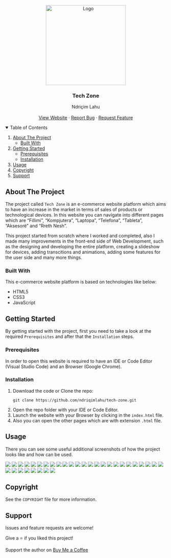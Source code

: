 <!-- PROJECT LOGO -->
<p align="center">
  <img src="https://github.com/ndriqimlahu/ndriqim-lahu-portfolio/blob/main/assets/portfolio/TechZone.png" alt="Logo" width="250" height="250">
  <h3 align="center">Tech Zone</h3>
  <p align="center">
    Ndriçim Lahu
    <br>
    <br>
    <a href="https://ndriqimlahu.github.io/tech-zone">View Website</a>
    ·
    <a href="https://github.com/ndriqimlahu/tech-zone/issues">Report Bug</a>
    ·
    <a href="https://github.com/ndriqimlahu/tech-zone/issues">Request Feature</a>
  </p>
</p>


<!-- TABLE OF CONTENTS -->
<details open="open">
  <summary>Table of Contents</summary>
  <ol>
    <li>
      <a href="#about-the-project">About The Project</a>
      <ul>
        <li><a href="#built-with">Built With</a></li>
      </ul>
    </li>
    <li>
      <a href="#getting-started">Getting Started</a>
      <ul>
        <li><a href="#prerequisites">Prerequisites</a></li>
        <li><a href="#installation">Installation</a></li>
      </ul>
    </li>
    <li><a href="#usage">Usage</a></li>
    <li><a href="#copyright">Copyright</a></li>
    <li><a href="#support">Support</a></li>
  </ol>
</details>


<!-- ABOUT THE PROJECT -->
## About The Project

The project called `Tech Zone` is an e-commerce website platform which aims to have an increase in the market in terms of sales of products or technological devices. In this website you can navigate into different pages which are “Fillimi”, “Kompjutera”, “Laptopa”, “Telefona”, “Tableta”, “Aksesorë” and “Rreth Nesh”.

This project started from scratch where I worked and completed, also I made many improvements in the front-end side of Web Development, such as the designing and developing the entire platform, creating a slideshow for devices, adding transcitions and animations, adding some features for the user side and many more things.


### Built With

This e-commerce website platform is based on technologies like below:

* HTML5
* CSS3
* JavaScript


<!-- GETTING STARTED -->
## Getting Started

By getting started with the project, first you need to take a look at the required `Prerequisites` and after that the `Installation` steps.


### Prerequisites

In order to open this website is required to have an IDE or Code Editor (Visual Studio Code) and an Browser (Google Chrome).


### Installation

1. Download the code or Clone the repo:
   ```terminal
   git clone https://github.com/ndriqimlahu/tech-zone.git
   ```
2. Open the repo folder with your IDE or Code Editor.
3. Launch the website with your Browser by clicking in the `index.html` file.
4. Also you can open the other pages which are with extension `.html` file.


<!-- USAGE -->
## Usage

There you can see some useful additional screenshots of how the project looks like and how can be used.

<img src="https://github.com/ndriqimlahu/tech-zone/blob/main/preview/01.1-Home%20page%20(Responsive%20for%20Desktop).png">
<img src="https://github.com/ndriqimlahu/tech-zone/blob/main/preview/01.2-Home%20page%20(Responsive%20for%20Laptop).png">
<img src="https://github.com/ndriqimlahu/tech-zone/blob/main/preview/01.3-Home%20page%20(Responsive%20for%20Mobile).png">
<img src="https://github.com/ndriqimlahu/tech-zone/blob/main/preview/02.1-Computers%20page%20(Responsive%20for%20all%20Devices).png">
<img src="https://github.com/ndriqimlahu/tech-zone/blob/main/preview/02.2-Computers%20page%20(Responsive%20for%20all%20Devices).png">
<img src="https://github.com/ndriqimlahu/tech-zone/blob/main/preview/02.3-Computers%20page%20(Responsive%20for%20all%20Devices).png">
<img src="https://github.com/ndriqimlahu/tech-zone/blob/main/preview/03.1-Laptops%20page%20(Responsive%20for%20all%20Devices).png">
<img src="https://github.com/ndriqimlahu/tech-zone/blob/main/preview/03.2-Laptops%20page%20(Responsive%20for%20all%20Devices).png">
<img src="https://github.com/ndriqimlahu/tech-zone/blob/main/preview/03.3-Laptops%20page%20(Responsive%20for%20all%20Devices).png">
<img src="https://github.com/ndriqimlahu/tech-zone/blob/main/preview/04.1-Mobiles%20page%20(Responsive%20for%20all%20Devices).png">
<img src="https://github.com/ndriqimlahu/tech-zone/blob/main/preview/04.2-Mobiles%20page%20(Responsive%20for%20all%20Devices).png">
<img src="https://github.com/ndriqimlahu/tech-zone/blob/main/preview/04.3-Mobiles%20page%20(Responsive%20for%20all%20Devices).png">
<img src="https://github.com/ndriqimlahu/tech-zone/blob/main/preview/05.1-Tablets%20page%20(Responsive%20for%20all%20Devices).png">
<img src="https://github.com/ndriqimlahu/tech-zone/blob/main/preview/05.2-Tablets%20page%20(Responsive%20for%20all%20Devices).png">
<img src="https://github.com/ndriqimlahu/tech-zone/blob/main/preview/05.3-Tablets%20page%20(Responsive%20for%20all%20Devices).png">
<img src="https://github.com/ndriqimlahu/tech-zone/blob/main/preview/06.1-Accessories%20page%20(Responsive%20for%20all%20Devices).png">
<img src="https://github.com/ndriqimlahu/tech-zone/blob/main/preview/06.2-Accessories%20page%20(Responsive%20for%20all%20Devices).png">
<img src="https://github.com/ndriqimlahu/tech-zone/blob/main/preview/06.3-Accessories%20page%20(Responsive%20for%20all%20Devices).png">
<img src="https://github.com/ndriqimlahu/tech-zone/blob/main/preview/06.4-Accessories%20page%20(Responsive%20for%20all%20Devices).png">
<img src="https://github.com/ndriqimlahu/tech-zone/blob/main/preview/06.5-Feedback%20in%20Products%20page%20(Responsive%20for%20all%20Devices).png">
<img src="https://github.com/ndriqimlahu/tech-zone/blob/main/preview/07.1-Buy%20Now%20page%20(Responsive%20for%20Desktop).png">
<img src="https://github.com/ndriqimlahu/tech-zone/blob/main/preview/07.2-Buy%20Now%20page%20(Responsive%20for%20Desktop).png">
<img src="https://github.com/ndriqimlahu/tech-zone/blob/main/preview/07.3-Buy%20Now%20page%20(Responsive%20for%20Desktop).png">
<img src="https://github.com/ndriqimlahu/tech-zone/blob/main/preview/07.4-Buy%20Now%20page%20(Responsive%20for%20Laptop).png">
<img src="https://github.com/ndriqimlahu/tech-zone/blob/main/preview/07.5-Buy%20Now%20page%20(Responsive%20for%20Laptop).png">
<img src="https://github.com/ndriqimlahu/tech-zone/blob/main/preview/07.6-Buy%20Now%20page%20(Responsive%20for%20Laptop).png">
<img src="https://github.com/ndriqimlahu/tech-zone/blob/main/preview/07.7-Buy%20Now%20page%20(Responsive%20for%20Mobile).png">
<img src="https://github.com/ndriqimlahu/tech-zone/blob/main/preview/07.8-Buy%20Now%20page%20(Responsive%20for%20Mobile).png">
<img src="https://github.com/ndriqimlahu/tech-zone/blob/main/preview/07.9-Buy%20Now%20page%20(Responsive%20for%20Mobile).png">
<img src="https://github.com/ndriqimlahu/tech-zone/blob/main/preview/08.1-About%20Us%20page%20(Responsive%20for%20all%20Devices).png">
<img src="https://github.com/ndriqimlahu/tech-zone/blob/main/preview/08.2-About%20Us%20page%20(Responsive%20for%20all%20Devices).png">
<img src="https://github.com/ndriqimlahu/tech-zone/blob/main/preview/08.3-About%20Us%20page%20(Responsive%20for%20all%20Devices).png">
<img src="https://github.com/ndriqimlahu/tech-zone/blob/main/preview/08.4-About%20Us%20page%20(Responsive%20for%20all%20Devices).png">


<!-- COPYRIGHT -->
## Copyright

See the `COPYRIGHT` file for more information.


<!-- SUPPORT -->
## Support

Issues and feature requests are welcome!

Give a ⭐️ if you liked this project!

Support the author on <a href="https://www.buymeacoffee.com/ndriqimlahu">Buy Me a Coffee</a>
